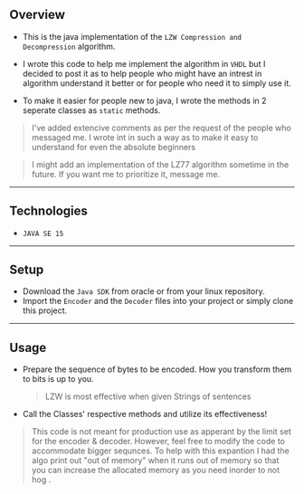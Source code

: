 ## Overview

- This is the java implementation of the `LZW Compression and Decompression` algorithm.

- I wrote this code to help me implement the algorithm in `VHDL` but I decided to post it as to help people who might have an intrest in algorithm understand it better or for people who need it to simply use it.

- To make it easier for people new to java, I wrote the methods in 2 seperate classes as `static` methods.

> I've added extencive comments as per the request of the people who messaged me. I wrote int in such a way as to make it easy to understand for even the absolute beginners

> I might add an implementation of the LZ77 algorithm sometime in the future. If you want me to prioritize it, message me.

---

## Technologies

- `JAVA SE 15`

---

## Setup

- Download the `Java SDK` from oracle or from your linux repository.
- Import the `Encoder` and the `Decoder` files into your project or simply clone this project.

---

## Usage

- Prepare the sequence of bytes to be encoded. How you transform them to bits is up to you.

  > LZW is most effective when given Strings of sentences

- Call the Classes' respective methods and utilize its effectiveness!

> This code is not meant for production use as apperant by the limit set for the encoder & decoder. However, feel free to modify the code to accommodate bigger sequnces.
> To help with this expantion I had the algo print out "out of memory" when it runs out of memory so that you can increase the allocated memory as you need inorder to not hog .
